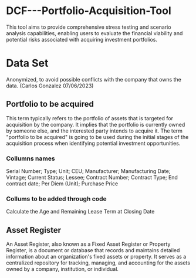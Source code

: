 # DCF---Portfolio-Acquisition-Tool
This tool aims to provide comprehensive stress testing and scenario analysis capabilities, enabling users to evaluate the financial viability and potential risks associated with acquiring investment portfolios.

# Data Set
Anonymized, to avoid possible conflicts with the company that owns the data. (Carlos Gonzalez 07/06/2023)

## Portfolio to be acquired

This term typically refers to the portfolio of assets that is targeted for acquisition by the company. It implies that the portfolio is currently owned by someone else, and the interested party intends to acquire it. The term "portfolio to be acquired" is going to be used during the initial stages of the acquisition process when identifying potential investment opportunities.

### Collumns names

Serial Number; Type; Unit; CEU; Manufacturer; Manufacturing Date; Vintage; Current Status; Lessee; Contract Number; Contract Type; End contract date; Per Diem (Unit); Purchase Price

### Collums to be added through code
Calculate the Age and Remaining Lease Term at Closing Date

## Asset Register

An Asset Register, also known as a Fixed Asset Register or Property Register, is a document or database that records and maintains detailed information about an organization's fixed assets or property. It serves as a centralized repository for tracking, managing, and accounting for the assets owned by a company, institution, or individual.
